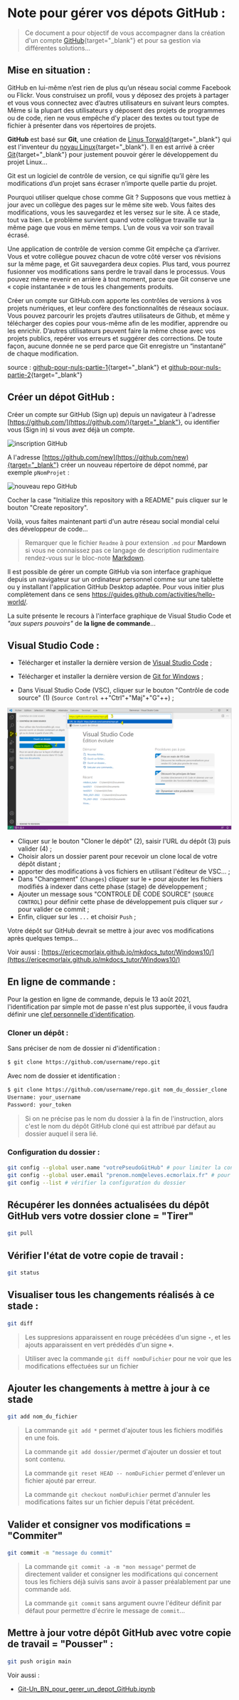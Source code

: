 # Note pour gérer vos dépots GitHub :

> Ce document a pour objectif de vous accompagner dans la création d'un compte [GitHub](https://github.com/){target="_blank"} et pour sa gestion via différentes solutions...


## Mise en situation :

GitHub en lui-même n’est rien de plus qu’un réseau social comme Facebook ou Flickr. Vous construisez un profil, vous y déposez des projets à partager et vous vous connectez avec d’autres utilisateurs en suivant leurs comptes. Même si la plupart des utilisateurs y déposent des projets de programmes ou de code, rien ne vous empêche d’y placer des textes ou tout type de fichier à présenter dans vos répertoires de projets.

**GitHub** est basé sur **Git**, une création de [Linus Torwald](https://fr.wikipedia.org/wiki/Linus_Torvalds){target="_blank"} qui est l'inventeur du [noyau Linux](https://fr.wikipedia.org/wiki/Noyau_Linux){target="_blank"}. Il en est arrivé à créer [Git](https://fr.wikipedia.org/wiki/Git){target="_blank"} pour justement pouvoir gérer le développement du projet Linux...

Git est un logiciel de contrôle de version, ce qui signifie qu’il gère les modifications d’un projet sans écraser n’importe quelle partie du projet.

Pourquoi utiliser quelque chose comme Git ? Supposons que vous mettiez à jour avec un collègue des pages sur le même site web. Vous faites des modifications, vous les sauvegardez et les versez sur le site. À ce stade, tout va bien. Le problème survient quand votre collègue travaille sur la même page que vous en même temps. L’un de vous va voir son travail écrasé.

Une application de contrôle de version comme Git empêche ça d’arriver. Vous et votre collègue pouvez chacun de votre côté verser vos révisions sur la même page, et Git sauvegardera deux copies. Plus tard, vous pourrez fusionner vos modifications sans perdre le travail dans le processus. Vous pouvez même revenir en arrière à tout moment, parce que Git conserve une « copie instantanée » de tous les changements produits.

Créer un compte sur GitHub.com apporte les contrôles de versions à vos projets numériques, et leur confère des fonctionnalités de réseaux sociaux. Vous pouvez parcourir les projets d’autres utilisateurs de Github, et même y télécharger des copies pour vous-même afin de les modifier, apprendre ou les enrichir. D’autres utilisateurs peuvent faire la même chose avec vos projets publics, repérer vos erreurs et suggérer des corrections. De toute façon, aucune donnée ne se perd parce que Git enregistre un “instantané” de chaque modification.

source : [github-pour-nuls-partie-1](https://www.christopheducamp.com/2013/12/15/github-pour-nuls-partie-1/){target="_blank"}
et [github-pour-nuls-partie-2](https://www.christopheducamp.com/2013/12/16/github-pour-nuls-partie-2/){target="_blank"}

## Créer un dépot GitHub :
Créer un compte sur GitHub (Sign up) depuis un navigateur à l'adresse [https://github.com/](https://github.com/){target="_blank"}, ou identifier vous (Sign in) si vous avez déjà un compte.

<img src="https://ericecmorlaix.github.io/img/GitHub00.png" alt="inscription GitHub" width=30%>

A l'adresse [https://github.com/new](https://github.com/new){target="_blank"} créer un nouveau répertoire de dépot nommé, par exemple `pNomProjet` :

<img src="https://ericecmorlaix.github.io/img/GitHub01.png" alt="nouveau repo GitHub" width=50%>

Cocher la case "Initialize this repository with a README" puis cliquer sur le bouton "Create repository".

Voilà, vous faites maintenant parti d'un autre réseau social mondial celui des développeur de code...

> Remarquer que le fichier `Readme` à pour extension `.md` pour **Mardown** si vous ne connaissez pas ce langage de description rudimentaire rendez-vous sur le bloc-note [Markdown](./MarkDown-Le_BN_pour_rapporter).

Il est possible de gérer un compte GitHub via son interface graphique depuis un navigateur sur un ordinateur personnel comme sur une tablette ou y installant l'application GitHub Desktop adaptée.
Pour vous initier plus complètement dans ce sens https://guides.github.com/activities/hello-world/.

La suite présente le recours à l'interface graphique de Visual Studio Code et *"aux supers pouvoirs"* de **la ligne de commande**...

## Visual Studio Code :

- Télécharger et installer la dernière version de [Visual Studio Code](https://code.visualstudio.com/download) ;

- Télécharger et installer la dernière version de [Git for Windows](https://gitforwindows.org/) ;

- Dans Visual Studio Code (VSC), cliquer sur le bouton "Contrôle de code source" (1) (`Source Control` ++"Ctrl"+"Maj"+"G"++) ;

![VisualStudioCode.png](images/VisualStudioCodeGit00.png)

- Cliquer sur le bouton "Cloner le dépôt" (2), saisir l'URL du dépôt (3) puis valider (4) ;
- Choisir alors un dossier parent pour recevoir un clone local de votre dépôt distant ;
- apporter des modifications à vos fichiers en utilisant l'éditeur de VSC... ;
- Dans "Changement" (`Changes`) cliquer sur le `+` pour ajouter les fichiers modifiés à indexer dans cette phase (stage) de développement ;
- Ajouter un message sous "CONTROLE DE CODE SOURCE" (`SOURCE CONTROL`) pour définir cette phase de développement puis cliquer sur `✓` pour valider ce commit ;
- Enfin, cliquer sur les `...` et choisir `Push` ;

Votre dépôt sur GitHub devrait se mettre à jour avec vos modifications après quelques temps...

Voir aussi : [https://ericecmorlaix.github.io/mkdocs_tutor/Windows10/](https://ericecmorlaix.github.io/mkdocs_tutor/Windows10/)

## En ligne de commande :

Pour la gestion en ligne de commande, depuis le 13 août 2021, l'identification par simple mot de passe n'est plus supportée, il vous faudra définir une [clef personnelle d'identification](https://docs.github.com/en/github/authenticating-to-github/keeping-your-account-and-data-secure/creating-a-personal-access-token).

### Cloner un dépôt :

Sans préciser de nom de dossier ni d'identification :
```bash
$ git clone https://github.com/username/repo.git
```

Avec nom de dossier et identification :
```bash
$ git clone https://github.com/username/repo.git nom_du_dossier_clone
Username: your_username
Password: your_token
```

> Si on ne précise pas le nom du dossier à la fin de l'instruction, alors c'est le nom du dépôt GitHub cloné qui est attribué par défaut au dossier auquel il sera lié.

### Configuration du dossier :

```bash
git config --global user.name "votrePseudoGitHub" # pour limiter la configuration à ce dossier uniquement, enlever le --global
git config --global user.email "prenom.nom@eleves.ecmorlaix.fr" # pour limiter la configuration à ce dossier uniquement, enlever le --global
git config --list # vérifier la configuration du dossier
```

## Récupérer les données actualisées du dépôt GitHub vers votre dossier clone = "Tirer"
```bash
git pull
```

## Vérifier l'état de votre copie de travail :
```bash
git status
```

## Visualiser tous les changements réalisés à ce stade :
```bash
git diff
```
> Les suppresions apparaissent en rouge précédées d'un signe **`-`**, et les ajouts apparaissent en vert prédédés d'un signe **`+`**.

> Utiliser avec la commande `git diff nomDuFichier` pour ne voir que les modifications effectuées sur un fichier 

## Ajouter les changements à mettre à jour à ce stade
```bash
git add nom_du_fichier
```
> La commande `git add *` permet d'ajouter tous les fichiers modifiés en une fois.
> 
> La commande `git add dossier/`permet d'ajouter un dossier et tout sont contenu.
>
> La commande `git reset HEAD -- nomDuFichier` permet d'enlever un fichier ajouté par erreur.
>
> La commande `git checkout nomDuFichier` permet d'annuler les modifications faites sur un fichier depuis l'état précédent.

## Valider et consigner vos modifications = "Commiter"
```bash
git commit -m "message du commit"
```
> La commande `git commit -a -m "mon message"` permet de directement valider et consigner les modifications qui concernent tous les fichiers déjà suivis sans avoir à passer préalablement par une commande `add`.
> 
> La commande `git commit` sans argument ouvre l'éditeur définit par défaut pour permettre d'écrire le message de `commit`...

## Mettre à jour votre dépôt GitHub avec votre copie de travail = "Pousser" :

```bash
git push origin main
```

Voir aussi :

- [Git-Un_BN_pour_gerer_un_depot_GitHub.ipynb](https://nbviewer.jupyter.org/github/ericECmorlaix/1NSI_2020-2021/blob/master/Git-Un_BN_pour_gerer_un_depot_GitHub.ipynb)




 

